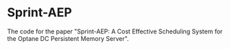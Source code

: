 # Sprint-AEP

The code for the paper
"Sprint-AEP: A Cost Effective Scheduling System for the Optane DC Persistent Memory Server".
